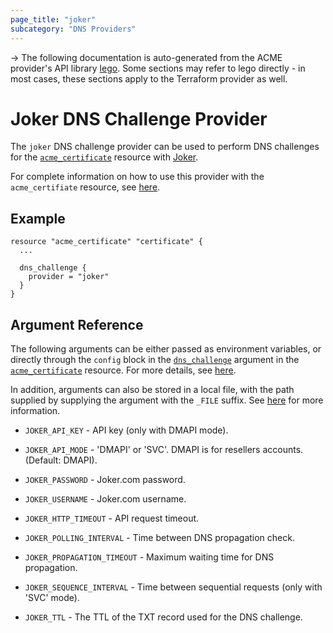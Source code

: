 ```yaml
---
page_title: "joker"
subcategory: "DNS Providers"
---
```


-> The following documentation is auto-generated from the ACME
provider's API library [lego](https://go-acme.github.io/lego/).  Some
sections may refer to lego directly - in most cases, these sections
apply to the Terraform provider as well.

# Joker DNS Challenge Provider

The `joker` DNS challenge provider can be used to perform DNS challenges for
the [`acme_certificate`][resource-acme-certificate] resource with
[Joker](https://joker.com).

[resource-acme-certificate]: ../resources/certificate.md

For complete information on how to use this provider with the `acme_certifiate`
resource, see [here][resource-acme-certificate-dns-challenges].

[resource-acme-certificate-dns-challenges]: ../resources/certificate.md#using-dns-challenges

## Example

```hcl
resource "acme_certificate" "certificate" {
  ...

  dns_challenge {
    provider = "joker"
  }
}
```
## Argument Reference

The following arguments can be either passed as environment variables, or
directly through the `config` block in the
[`dns_challenge`][resource-acme-certificate-dns-challenge-arg] argument in the
[`acme_certificate`][resource-acme-certificate] resource. For more details, see
[here][resource-acme-certificate-dns-challenges].

[resource-acme-certificate-dns-challenge-arg]: ../resources/certificate.md#dns_challenge

In addition, arguments can also be stored in a local file, with the path
supplied by supplying the argument with the `_FILE` suffix. See
[here][acme-certificate-file-arg-example] for more information.

[acme-certificate-file-arg-example]: ../resources/certificate.md#using-variable-files-for-provider-arguments

* `JOKER_API_KEY` - API key (only with DMAPI mode).
* `JOKER_API_MODE` - 'DMAPI' or 'SVC'. DMAPI is for resellers accounts. (Default: DMAPI).
* `JOKER_PASSWORD` - Joker.com password.
* `JOKER_USERNAME` - Joker.com username.

* `JOKER_HTTP_TIMEOUT` - API request timeout.
* `JOKER_POLLING_INTERVAL` - Time between DNS propagation check.
* `JOKER_PROPAGATION_TIMEOUT` - Maximum waiting time for DNS propagation.
* `JOKER_SEQUENCE_INTERVAL` - Time between sequential requests (only with 'SVC' mode).
* `JOKER_TTL` - The TTL of the TXT record used for the DNS challenge.



